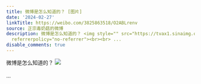 ```yaml
---
title: 微博是怎么知道的？ [图片]
date: '2024-02-27'
linkTitle: https://weibo.com/3825863518/O2ABLrenv
source: 正宗毒奶菇的微博
description: 微博是怎么知道的？ <img style="" src="https://tvax1.sinaimg.cn/large/e40a0b5egy1hn8g8cajg2j20640a4aay.jpg"
  referrerpolicy="no-referrer"><br><br> ...
disable_comments: true
---
```

微博是怎么知道的？ <img style="" src="https://tvax1.sinaimg.cn/large/e40a0b5egy1hn8g8cajg2j20640a4aay.jpg" referrerpolicy="no-referrer"><br><br> ...
